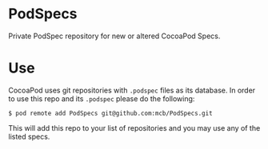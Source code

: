 PodSpecs
===========

Private PodSpec repository for new or altered CocoaPod Specs.


Use
===========

CocoaPod uses git repositories with `.podspec` files as its database. In order
to use this repo and its `.podspec` please do the following:

    $ pod remote add PodSpecs git@github.com:mcb/PodSpecs.git
    
    
This will add this repo to your list of repositories and you may use any of the listed specs.
